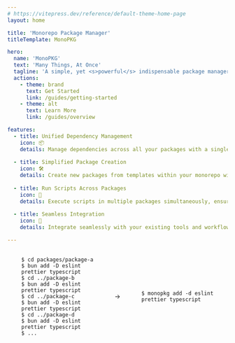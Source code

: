 ```yaml
---
# https://vitepress.dev/reference/default-theme-home-page
layout: home

title: 'Monorepo Package Manager'
titleTemplate: MonoPKG

hero:
  name: 'MonoPKG'
  text: 'Many Things, At Once'
  tagline: 'A simple, yet <s>powerful</s> indispensable package manager for monorepos.'
  actions:
    - theme: brand
      text: Get Started
      link: /guides/getting-started
    - theme: alt
      text: Learn More
      link: /guides/overview

features:
  - title: Unified Dependency Management
    icon: 📦
    details: Manage dependencies across all your packages with a single command. No more repetitive installations. Simplify your workflow and boost productivity.
  
  - title: Simplified Package Creation
    icon: 🛠️
    details: Create new packages from templates within your monorepo with ease. Save time and effort on manual setups. Focus on what matters most—building great software.
  
  - title: Run Scripts Across Packages
    icon: 🚀
    details: Execute scripts in multiple packages simultaneously, ensuring consistency and saving time. Streamline your development process with unparalleled efficiency.
  
  - title: Seamless Integration
    icon: 🔗
    details: Integrate seamlessly with your existing tools and workflows. MonoPKG adapts to your needs, not the other way around.

---
```


<div class="home-preview flex-row my-huge">
  <div class="flex-1 flex-row-center bg-soft">
    <pre>
      <code>
$ cd packages/package-a
$ bun add -D eslint prettier typescript
$ cd ../package-b
$ bun add -D eslint prettier typescript
$ cd ../package-c
$ bun add -D eslint prettier typescript
$ cd ../package-d
$ bun add -D eslint prettier typescript
$ ...
      </code>
    </pre>
  </div>
  <div class="flex-row-center">
    ->
  </div>
  <div class="flex-1 flex-row-center bg-soft">
    <pre>
      <code>
$ monopkg add -d eslint prettier typescript
      </code>
    </pre>
  </div>
</div>

<style>
  :root {
    --vp-home-hero-name-color: transparent;
    --vp-home-hero-name-background: -webkit-linear-gradient(120deg, #bd34fe 30%, #41d1ff);

    --vp-home-hero-image-background-image: linear-gradient(-45deg, #bd34fe 50%, #47caff 50%);
    --vp-home-hero-image-filter: blur(44px);
  }

  .home-preview pre, .home-preview code {
    display: flex;
    text-align: left;
    padding: 0;
    margin: 0;
    width: 100%
  }

  .flex-row {
    width: 100%;
    display: flex;
    gap: 16px;
  }

  .flex-row-center {
    display: flex;
    justify-content: center;
    align-items: center;
  }

  .flex-1 {
    flex: 1;
  }

  .bg-soft {
    background-color: var(--vp-c-bg-soft);
    border-radius: 12px;
    padding: 0 32px;
  }

  .my-huge {
    margin-top: 16px;
    margin-bottom: 16px;
  }

  @media (min-width: 640px) {
    :root {
      --vp-home-hero-image-filter: blur(56px);
    }
  }

  @media (min-width: 960px) {
    :root {
      --vp-home-hero-image-filter: blur(68px);
    }
  }
</style>

